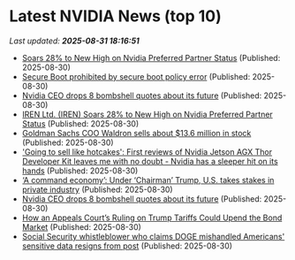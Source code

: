 # Latest NVIDIA News (top 10)
_Last updated: **2025-08-31 18:16:51**_

- [Soars 28% to New High on Nvidia Preferred Partner Status](https://biztoc.com/x/a8be799c4f247fba) (Published: 2025-08-30)
- [Secure Boot prohibited by secure boot policy error](https://askubuntu.com/questions/1555252/secure-boot-prohibited-by-secure-boot-policy-error) (Published: 2025-08-30)
- [Nvidia CEO drops 8 bombshell quotes about its future](https://biztoc.com/x/1ee3c25e63578f2a) (Published: 2025-08-30)
- [IREN Ltd. (IREN) Soars 28% to New High on Nvidia Preferred Partner Status](https://consent.yahoo.com/v2/collectConsent?sessionId=1_cc-session_77e55283-8897-4ec6-af82-7f3daa4580ff) (Published: 2025-08-30)
- [Goldman Sachs COO Waldron sells about $13.6 million in stock](https://biztoc.com/x/84f5044206ea8686) (Published: 2025-08-30)
- ['Going to sell like hotcakes': First reviews of Nvidia Jetson AGX Thor Developer Kit leaves me with no doubt - Nvidia has a sleeper hit on its hands](https://www.techradar.com/pro/going-to-sell-like-hotcakes-first-reviews-of-nvidia-jetson-agx-thor-developer-kit-leaves-me-with-no-doubt-nvidia-has-a-sleeper-hit-on-its-hands) (Published: 2025-08-30)
- [‘A command economy’: Under ‘Chairman’ Trump, U.S. takes stakes in private industry](https://www.wnd.com/2025/08/command-economy-under-chairman-trump-u-s-takes/) (Published: 2025-08-30)
- [Nvidia CEO drops 8 bombshell quotes about its future](https://biztoc.com/x/5975a51cb64e43ef) (Published: 2025-08-30)
- [How an Appeals Court’s Ruling on Trump Tariffs Could Upend the Bond Market](https://biztoc.com/x/ede238107dc56dba) (Published: 2025-08-30)
- [Social Security whistleblower who claims DOGE mishandled Americans' sensitive data resigns from post](https://biztoc.com/x/34e92b9193856365) (Published: 2025-08-30)
